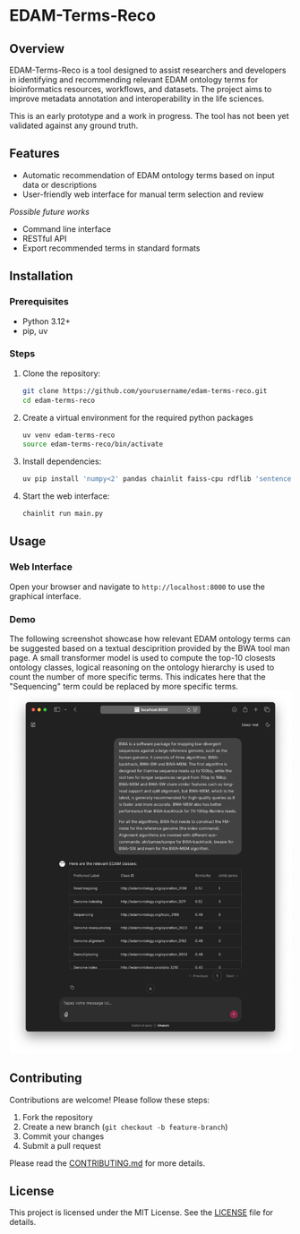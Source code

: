 # EDAM-Terms-Reco

## Overview
EDAM-Terms-Reco is a tool designed to assist researchers and developers in identifying and recommending relevant EDAM ontology terms for bioinformatics resources, workflows, and datasets. The project aims to improve metadata annotation and interoperability in the life sciences. 

This is an early prototype and a work in progress. The tool has not been yet validated against any ground truth. 

## Features
- Automatic recommendation of EDAM ontology terms based on input data or descriptions
- User-friendly web interface for manual term selection and review

*Possible future works*
- Command line interface
- RESTful API 
- Export recommended terms in standard formats

## Installation

### Prerequisites
- Python 3.12+
- pip, uv

### Steps
1. Clone the repository:
    ```bash
    git clone https://github.com/yourusername/edam-terms-reco.git
    cd edam-terms-reco
    ```
2. Create a virtual environment for the required python packages 
    ```bash
    uv venv edam-terms-reco
    source edam-terms-reco/bin/activate
    ```
3. Install dependencies:
    ```bash
    uv pip install 'numpy<2' pandas chainlit faiss-cpu rdflib 'sentence-transformers[torch]'
    ```
4. Start the web interface:
    ```bash
    chainlit run main.py
    ```

## Usage

### Web Interface
Open your browser and navigate to `http://localhost:8000` to use the graphical interface.

### Demo 
The following screenshot showcase how relevant EDAM ontology terms can be suggested based on a textual desciprition provided by the BWA tool man page. A small transformer model is used to compute the top-10 closests ontology classes, logical reasoning on the ontology hierarchy is used to count the number of more specific terms. This indicates here that the "Sequencing" term could be replaced by more specific terms.  
![](edam-terms-reco-demo.png)

## Contributing
Contributions are welcome! Please follow these steps:
1. Fork the repository
2. Create a new branch (`git checkout -b feature-branch`)
3. Commit your changes
4. Submit a pull request

Please read the [CONTRIBUTING.md](CONTRIBUTING.md) for more details.

## License
This project is licensed under the MIT License. See the [LICENSE](LICENSE) file for details.